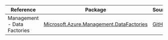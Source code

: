 | Reference | Package | Source |
|---|---|---|
|Management - Data Factories|[Microsoft.Azure.Management.DataFactories](https://www.nuget.org/packages/Microsoft.Azure.Management.DataFactories)|[GitHub](https://github.com/Azure/azure-sdk-for-net)|
